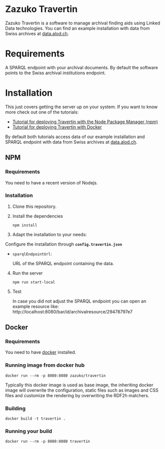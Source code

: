 # Zazuko Travertin

Zazuko Travertin is a software to manage archival finding aids using Linked Data
technologies. You can find an example installation with data from Swiss archives at [data.alod.ch](http://data.alod.ch/zack/).


# Requirements

A SPARQL endpoint with your archival documents. By default the software points to the Swiss archival institutions endpoint.

# Installation

This just covers getting the server up on your system. If you want to know more 
check out one of the tutorials:
- [Tutorial for deploying Travertin with the Node Package Manager (npm)](tutorial/TUTORIAL-Travertin-with-npm.md)
- [Tutorial for deploying Travertin with Docker](tutorial/TUTORIAL-Travertin-with-docker.md)

By default both tutorials access data of our example installation and SPARQL endpoint with data from Swiss archives at [data.alod.ch](http://data.alod.ch/zack/).

## NPM
### Requirements
You need to have a recent version of Nodejs.

### Installation
1. Clone this repository.
2. Install the dependencies

    `npm install`

3. Adapt the installation to your needs:

  Configure the installation through __`config.travertin.json`__

  * `sparqlEndpointUrl`:
     
     URL of the SPARQL endpoint containing the data.

4. Run the server

    `npm run start-local`

5. Test

    In case you did not adjust the SPARQL endpoint you can open an example resource like: http://localhost:8080/bar/id/archivalresource/29478797e7

## Docker
### Requirements

You need to have [docker](https://docker.com/) installed.

### Running image from docker hub

    docker run --rm -p 8080:8080 zazuko/travertin

Typically this docker image is used as base image, the inheriting docker image 
will overwrite the configuration, static files such as images and CSS files 
and customize the rendering by overwriting the RDF2h matchers.

### Building

    docker build -t travertin .
    
### Running your build

    docker run --rm -p 8080:8080 travertin
    

